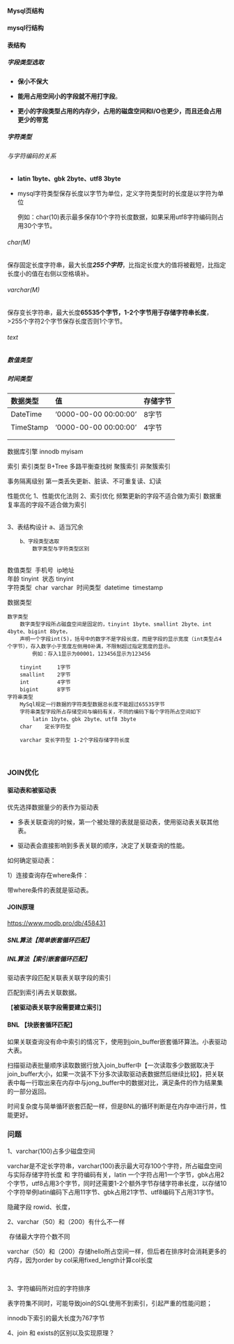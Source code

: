 #### Mysql页结构

#### mysql行结构

#### 表结构

##### 字段类型选取

- **保小不保大**

- **能用占用空间小的字段就不用打字段**。

- **更小的字段类型占用的内存少，占用的磁盘空间和I/O也更少，而且还会占用更少的带宽**



##### 字符类型

###### 与字符编码的关系

- **latin 1byte、gbk 2byte、utf8 3byte**

- mysql字符类型保存长度以字节为单位，定义字符类型时的长度是以字符为单位

  例如：char(10)表示最多保存10个字符长度数据，如果采用utf8字符编码则占用30个字节。

###### char(M)

保存固定长度字符串，最大长度***255个字符***，比指定长度大的值将被截短，比指定长度小的值在右侧以空格填补。

###### varchar(M)

保存变长字符串，最大长度**65535个字节，1-2个字节用于存储字符串长度**，>255个字符2个字节保存长度否则1个字节。



###### text



##### 数值类型



##### 时间类型

| 数据类型  | 值                    | 存储字节 |
| :-------- | :-------------------- | -------- |
| DateTime  | ‘0000-00-00 00:00:00’ | 8字节    |
| TimeStamp | ‘0000-00-00 00:00:00’ | 4字节    |
|           |                       |          |
|           |                       |          |



数据库引擎
	innodb
	myisam
	
索引
	索引类型
		B+Tree 多路平衡查找树
		聚簇索引
		非聚簇索引

事务隔离级别
	第一类丢失更新、脏读、不可重复读、幻读
	
性能优化
	1、性能优化法则
	2、索引优化
		频繁更新的字段不适合做为索引
		数据重复率高的字段不适合做为索引
		
​		
	3、表结构设计
		a、适当冗余
		
		b、字段类型选取
			数字类型与字符类型区别


​			
​			数值类型
​				手机号	
​				ip地址  
​				年龄 	tinyint
​				状态 	tinyint
​				
​			字符类型
​				char
​				varchar
​			时间类型
​				datetime
​				timestamp

数据类型
	
	数字类型
		数字类型字段所占磁盘空间是固定的，tinyint 1byte、smallint 2byte、int 4byte、bigint 8byte，
		声明一个字段int(5)，括号中的数字不是字段长度，而是字段的显示宽度（int类型占4个字节），存入数字小于宽度左侧用0补满，不限制超过指定宽度的显示。
			例如：存入1显示为00001，123456显示为123456
		
		tinyint		1字节
		smallint 	2字节
		int			4字节
		bigint		8字节
	字符串类型
		MySql规定一行数据的字符类型数据总长度不能超过65535字节
		字符串类型字段所占存储空间与编码有关，不同的编码下每个字符所占空间如下
			latin 1byte、gbk 2byte、utf8 3byte
		char 	定长字符型
			
		varchar	变长字符型 1-2个字段存储字符长度

​		

### JOIN优化

#### 驱动表和被驱动表

优先选择数据量少的表作为驱动表

- 多表关联查询的时候，第一个被处理的表就是驱动表，使用驱动表关联其他表。

- 驱动表会直接影响到多表关联的顺序，决定了关联查询的性能。

  

如何确定驱动表：

1）连接查询存在where条件：

带where条件的表就是驱动表。

#### JOIN原理

https://www.modb.pro/db/458431

##### SNL算法【简单嵌套循环匹配】



##### INL算法【索引嵌套循环匹配】

驱动表字段匹配关联表关联字段的索引

匹配到索引再去关联数据。

【**被驱动表关联字段需要建立索引**】

#### BNL 【块嵌套循环匹配】

如果关联查询没有命中索引的情况下，使用到join_buffer嵌套循环算法。小表驱动大表。



扫描驱动表批量顺序读取数据行放入join_buffer中【一次读取多少数据取决于join_buffer大小，如果一次装不下分多次读取驱动表数据然后继续比较】，把关联表中每一行取出来在内存中与jong_buffer中的数据对比，满足条件的作为结果集的一部分返回。



时间复杂度与简单循环嵌套匹配一样，但是BNL的循环判断是在内存中进行并，性能更好。



### 问题

1、varchar(100)占多少磁盘空间

varchar是不定长字符串，varchar(100)表示最大可存100个字符，所占磁盘空间与实际存储字符长度 和 字符编码有关，latin 一个字符占用1一个字节，gbk占用2个字节，utf8占用3个字节，同时还需要1-2个额外字节存储字符串长度，以存储10个字符举例latin编码下占用11字节、gbk占用21字节、utf8编码下占用31字节。

隐藏字段 rowid、长度，

2、varchar（50）和（200）有什么不一样

​		存储最大字符个数不同

​        varchar（50）和（200）存储hello所占空间一样，但后者在排序时会消耗更多的内存，因为order by col采用fixed_length计算col长度

​		

3、字符编码所对应的字符排序


表字符集不同时，可能导致join的SQL使用不到索引，引起严重的性能问题；		

innodb下索引的最大长度为767字节

4、join 和 exists的区别以及实现原理？

